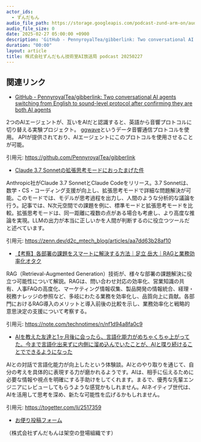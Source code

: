 ```yaml
---
actor_ids:
  - ずんだもん
audio_file_path: https://storage.googleapis.com/podcast-zund-arm-on/audio/株式会社ずんだもん技術室AI放送局_podcast_20250227.mp3
audio_file_size: 0
date: 2025-02-27 05:00:00 +0900
description: 'GitHub - PennyroyalTea/gibberlink: Two conversational AI agents switching from English to sound-level protocol after confirming they are both AI agents、Claude 3.7 Sonnetの拡張思考モードにおったまげた件、【考察】各部署の課題をスマートに解決する方法｜足立 岳大｜RAGと業務効率化オタク、AIを教えた友達と1ヶ月後に会ったら、言語化能力がめちゃくちゃ上がってた。今まで言語化出来ずに内側に溜め込んでいたことが、AIと喋り続けることでできるようになった'
duration: "00:00"
layout: article
title: 株式会社ずんだもん技術室AI放送局 podcast 20250227
---
```


## 関連リンク


- [GitHub - PennyroyalTea/gibberlink: Two conversational AI agents switching from English to sound-level protocol after confirming they are both AI agents](https://github.com/PennyroyalTea/gibberlink)  


2つのAIエージェントが、互いをAIだと認識すると、英語から音響プロトコルに切り替える実験プロジェクト。
[ggwave](https://github.com/ggerganov/ggwave)というデータ音響通信プロトコルを使用。
APIが提供されており、AIエージェントにこのプロトコルを使用させることが可能。


引用元: https://github.com/PennyroyalTea/gibberlink


- [Claude 3.7 Sonnetの拡張思考モードにおったまげた件](https://zenn.dev/d2c_mtech_blog/articles/aa7dd63b28af10)  


Anthropic社がClaude 3.7 SonnetとClaude Codeをリリース。3.7 Sonnetは、数学・CS・コーディング支援が向上し、拡張思考モードで詳細な問題解決が可能。このモードでは、モデルが思考過程を出力し、人間のような分析的な議論を行う。記事では、N次元空間での課題を例に、標準モードと拡張思考モードを比較。拡張思考モードは、同一距離に複数の点がある場合も考慮し、より高度な推論を実現。LLMの出力が本当に正しいかを人間が判断するのに役立つツールだと述べています。


引用元: https://zenn.dev/d2c_mtech_blog/articles/aa7dd63b28af10


- [【考察】各部署の課題をスマートに解決する方法｜足立 岳大｜RAGと業務効率化オタク](https://note.com/technotimes/n/nf1d94a8fa0c9)  


RAG（Retrieval-Augmented Generation）技術が、様々な部署の課題解決に役立つ可能性について解説。RAGは、問い合わせ対応の効率化、営業知識の共有、人事FAQの高度化、マーケティング情報収集、製品開発の情報統合、経理・税務ナレッジの参照など、多岐にわたる業務を効率化し、品質向上に貢献。各部門におけるRAG導入のメリットと導入前後の比較を示し、業務効率化と戦略的意思決定の支援について考察する。


引用元: https://note.com/technotimes/n/nf1d94a8fa0c9


- [AIを教えた友達と1ヶ月後に会ったら、言語化能力がめちゃくちゃ上がってた。今まで言語化出来ずに内側に溜め込んでいたことが、AIと喋り続けることでできるようになった](https://togetter.com/li/2517359)  


AIとの対話で言語化能力が向上したという体験談。AIとのやり取りを通じて、自分の考えを具体的に表現する力が磨かれるようです。AIは、相手に伝えるために必要な情報や視点を明確にする手助けをしてくれます。まるで、優秀な先輩エンジニアにレビューしてもらうような感覚かもしれません。AIネイティブ世代は、AIを活用して思考を深め、新たな可能性を広げるかもしれません。


引用元: https://togetter.com/li/2517359



- [お便り投稿フォーム](https://forms.gle/ffg4JTfqdiqK62qf9)

（株式会社ずんだもんは架空の登場組織です）
